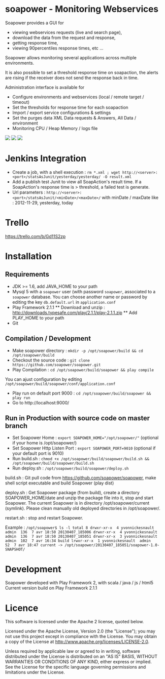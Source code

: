 soapower - Monitoring Webservices
========

Soapower provides a GUI for 
 - viewing webservices requests (live and search page),
 - download the data from the request and response, 
 - getting response time,
 - viewing 90percentiles response times, etc ...

Soapower allows monitoring several applications across multiple environments. 

It is also possible to set a threshold response time on soapaction, 
the alerts are rising if the receiver does not send the response back in time.

Administration interface is available for
 - Configure environments and webservices (local / remote target / timeout)
 - Set the thresholds for response time for each soapaction
 - Import / export service configurations & settings
 - Set the purges data XML Data requests & Answers, All Data /  environment
 - Monitoring CPU / Heap Memory / logs file

<img src='https://raw.github.com/soapower/soapower/master/public/images/soapower/ucDiagram.png' display='float:left'>
<img src='https://raw.github.com/soapower/soapower/master/public/images/soapower/seqDiagram.png' display='float:right'>
<img src='https://raw.github.com/soapower/soapower/master/public/images/soapower/classDiagram.png' display='float:left'>


Jenkins Integration
===================
- Create a job, with a shell execution :
`rm *.xml ; wget http://<server>:<port>/statsAsJunit/yesterday/yesterday/ -O result.xml`
- Add a publish test Junit to view all SoapAction's result time. If a SoapAction's response time is > threshold, a failed test is generate.
- Url parameters : `http://<server>:<port>/statsAsJunit/<minDate>/<maxDate>/` with minDate / maxDate like : 2012-11-29, yesterday, today

Trello
=======
https://trello.com/b/Gd11S2zp

Installation
=======
Requirements
-----------
* JDK >= 1.6, add JAVA_HOME to your path
* Mysql 5 with a `soapower` user (with password `soapower`, associated to a `soapower` database. You can choose another
name or password by editing the key `db.default.url` in `application.conf`
* Play Framework 2.1.1
** Download and unzip : http://downloads.typesafe.com/play/2.1.1/play-2.1.1.zip
** Add PLAY_HOME to your path
* Git

Compilation / Development
-----------
* Make soapower directory : `mkdir -p /opt/soapower/build && cd /opt/soapower/build`
* Checkout the source code : `git clone https://github.com/soapower/soapower.git`
* Play Compilation : `cd /opt/soapower/build/soapower && play compile`

You can ajust configuration by editing `/opt/soapower/build/soapower/conf/application.conf`

* Play run on default port 9000 : `cd /opt/soapower/build/soapower && play run`
* Go to http://localhost:9000/

Run in Production with source code on master branch
-----------
* Set Soapower Home : `export SOAPOWER_HOME="/opt/soapower/"` (optional if your home is /opt/soapower/)
* Set Soapower Http Listen Port : `export SOAPOWER_PORT=9010` (optional if your default port is 9010)
* Run build.sh : `chmod +x /opt/soapower/build/soapower/build.sh && /opt/soapower/build/soapower/build.sh`
* Run deploy.sh : `/opt/soapower/build/soapower/deploy.sh`

build.sh : Git pull code from https://github.com/soapower/soapower, make shell script executable and build Soapower (play dist)

deploy.sh : Get Soapower package (from build), create a directory SOAPOWER_HOME/date and unzip the package file into it, stop and start Soapower.
The current Soapower is in directory /opt/soapower/current (symlink). Please clean manually old deployed directories in /opt/soapower/.

restart.sh : stop and restart Soapower.

Example :
`/opt/soapower$ ls -l
total 8
drwxr-xr-x  4 yvonnickesnault  admin  136  7 avr 18:50 20130407_185006
drwxr-xr-x  4 yvonnickesnault  admin  136  7 avr 18:50 20130407_185051
drwxr-xr-x  3 yvonnickesnault  admin  102  7 avr 16:34 build
lrwxr-xr-x  1 yvonnickesnault  admin   52  7 avr 18:47 current -> /opt/soapower/20130407_185051/soapower-1.0-SNAPSHOT/`


Development
=======
Soapower developed with Play Framework 2, with scala / java / js / html5
Current version build on Play Framework 2.1.1

Licence
=======
This software is licensed under the Apache 2 license, quoted below.

Licensed under the Apache License, Version 2.0 (the "License"); you may not use this project except in compliance with the License. You may obtain a copy of the License at http://www.apache.org/licenses/LICENSE-2.0.

Unless required by applicable law or agreed to in writing, software distributed under the License is distributed on an "AS IS" BASIS, WITHOUT WARRANTIES OR CONDITIONS OF ANY KIND, either express or implied. See the License for the specific language governing permissions and limitations under the License.
